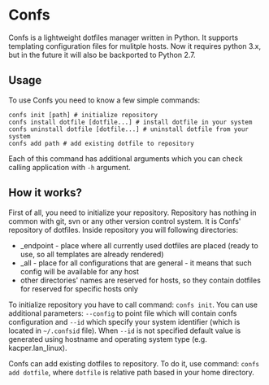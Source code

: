 # Confs

Confs is a lightweight dotfiles manager written in Python. It supports
templating configuration files for mulitple hosts. Now it requires python 3.x,
but in the future it will also be backported to Python 2.7.

## Usage

To use Confs you need to know a few simple commands:

```
confs init [path] # initialize repository
confs install dotfile [dotfile...] # install dotfile in your system
confs uninstall dotfile [dotfile...] # uninstall dotfile from your system
confs add path # add existing dotfile to repository
```

Each of this command has additional arguments which you can check calling
application with `-h` argument.

## How it works?

First of all, you need to initialize your repository. Repository has nothing in
common with git, svn or any other version control system. It is Confs'
repository of dotfiles. Inside repository you will following directories:

* \_endpoint - place where all currently used dotfiles are placed (ready to use, so
  all templates are already rendered)
* \_all - place for all configurations that are general - it means that such config
  will be available for any host
* other directories' names are reserved for hosts, so they contain dotfiles for
  reserved for specific hosts only

To initialize repository you have to call command: `confs init`. You can use
additional parameters: `--config` to point file which will contain confs
configuration and `--id` which specify your system identifier (which is located
in `~/.confsid` file). When `--id` is not specified default value is generated
using hostname and operating system type (e.g. kacper.lan\_linux).

Confs can add existing dotfiles to repository. To do it, use command: `confs add
dotfile`, where `dotfile` is relative path based in your home directory.
